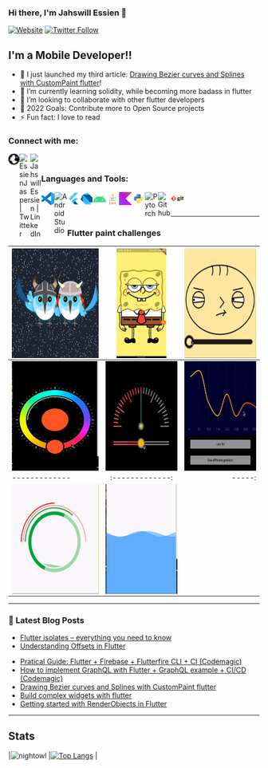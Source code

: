 ### Hi there, I'm Jahswill Essien 👋 


[![Website](https://img.shields.io/website?label=LinkedIn&style=for-the-badge&url=https%3A%2F%2Fjahswill-dev.web.app)](https://www.linkedin.com/in/jahswill-essien-9b0221168/)
[![Twitter Follow](https://img.shields.io/twitter/follow/EssienJasper?color=1DA1F2&logo=twitter&style=for-the-badge)](https://twitter.com/intent/follow?original_referer=https%3A%2F%2Fgithub.com%2FJasperEssien2&screen_name=EssienJasper)

## I'm a Mobile Developer!!

- 🔭 I just launched my third article: [Drawing Bezier curves and Splines with CustomPaint flutter][article]!
- 🌱 I’m currently learning solidity, while becoming more badass in flutter 
- 👯 I’m looking to collaborate with other flutter developers
- 🥅 2022 Goals: Contribute more to Open Source projects
- ⚡ Fun fact: I love to read

### Connect with me:

[<img align="left" alt="jahswill-dev.web.app" width="22px" src="https://raw.githubusercontent.com/iconic/open-iconic/master/svg/globe.svg" />][website]
[<img align="left" alt="EssienJasper | Twitter" width="22px" src="https://cdn.jsdelivr.net/npm/simple-icons@v3/icons/twitter.svg" />][twitter]
[<img align="left" alt="Jahswill Essien | LinkedIn" width="22px" src="https://cdn.jsdelivr.net/npm/simple-icons@v3/icons/linkedin.svg" />][linkedin]

<br />

### Languages and Tools:

[<img align="left" alt="Visual Studio Code" width="26px" src="https://raw.githubusercontent.com/github/explore/80688e429a7d4ef2fca1e82350fe8e3517d3494d/topics/visual-studio-code/visual-studio-code.png" />][website]
[<img align="left" alt="Android Studio" width="26px" src="https://e7.pngegg.com/pngimages/466/228/png-clipart-android-studio-integrated-development-environment-logo-android-studio-logo.png" />][website]
[<img align="left" alt="Flutter" width="26px" src="https://raw.githubusercontent.com/github/explore/80688e429a7d4ef2fca1e82350fe8e3517d3494d/topics/flutter/flutter.png" />][website]
[<img align="left" alt="Dart" width="26px" src="https://raw.githubusercontent.com/github/explore/80688e429a7d4ef2fca1e82350fe8e3517d3494d/topics/dart/dart.png" />][website]
[<img align="left" alt="Android" width="26px" src="https://raw.githubusercontent.com/github/explore/80688e429a7d4ef2fca1e82350fe8e3517d3494d/topics/android/android.png" />][website]
[<img align="left" alt="Java" width="26px" src="https://raw.githubusercontent.com/github/explore/80688e429a7d4ef2fca1e82350fe8e3517d3494d/topics/java/java.png" />][website]
[<img align="left" alt="Kotlin" width="26px" src="https://raw.githubusercontent.com/github/explore/80688e429a7d4ef2fca1e82350fe8e3517d3494d/topics/kotlin/kotlin.png" />][website]
[<img align="left" alt="Python" width="26px" src="https://raw.githubusercontent.com/github/explore/80688e429a7d4ef2fca1e82350fe8e3517d3494d/topics/python/python.png" />][website]
[<img align="left" alt="Pytorch" width="26px" src="https://s3.us-east-2.amazonaws.com/aiworkbox/technology-images/pytorch_logo_200x200.png" />][website]
[<img align="left" alt="Github" width="26px" src="https://upload.wikimedia.org/wikipedia/commons/thumb/9/91/Octicons-mark-github.svg/2048px-Octicons-mark-github.svg.png" />][website]
[<img align="left" alt="Git" width="26px" src="https://raw.githubusercontent.com/github/explore/80688e429a7d4ef2fca1e82350fe8e3517d3494d/topics/git/git.png" />][website]

<br />
<br />

---

### Flutter paint challenges

| <img align="left" alt="Flutter Dash Animation" width="270px" height="220px" src="https://github.com/JasperEssien2/dash/blob/master/display/flutter_dash.gif" /> | <img align="center" alt="Sponge bob Animation" width="100px" height="220px" src="https://github.com/JasperEssien2/sponge_bob/blob/master/display/ezgif.com-gif-maker.gif" /> | <img align="right" alt="Face Animation" width="220px" height="220px" src="https://github.com/JasperEssien2/face_animation_widget/blob/master/display/face_animation.gif" /> |
| ------------- |:-------------:| -----:|
|<img align="left" alt="Fanciful color wheel" width="220px" height="220px" src="https://github.com/JasperEssien2/paint_challenge/blob/master/Screen%20Recording%202021-11-15%20at%2011.43.15.gif" /> | <img align="center" alt="Speedometer Slider" width="220px" height="220px" src="https://github.com/JasperEssien2/speedometer_slider/blob/master/display/speedometer_slider_display.gif" />  | <img align="right" alt="Graph Widget" width="220px" height="220px" src="https://github.com/JasperEssien2/graph_widget/blob/master/display/graph_widget_display_.gif" /> | 
| ------------- |:-------------:| -----:|
| <img align="left" alt="Wave Spinner Widget" width="220px" height="220px" src="https://github.com/JasperEssien2/custom_spinner/blob/master/screenshots/wave_spinner.gif" /> | <img align="center" alt="Water Waves" width="220px" height="220px" src="https://github.com/JasperEssien2/wave_widget/blob/master/waves_gif.gif" />  | |
---

### 📕 Latest Blog Posts
- [Flutter isolates – everything you need to know](https://blog.codemagic.io/understanding-flutter-isolates/)
- [Understanding Offsets in Flutter](https://blog.logrocket.com/understanding-offsets-flutter/)
<!-- HASHNODE:START -->
- [Pratical Guide: Flutter + Firebase + Flutterfire CLI + CI &lpar;Codemagic&rpar;](https://jasper-dev.hashnode.dev/pratical-guide-flutter-firebase-flutterfire-cli-ci-codemagic)
- [How to implement GraphQL with Flutter + GraphQL example + CI/CD &lpar;Codemagic&rpar;](https://jasper-dev.hashnode.dev/how-to-implement-graphql-with-flutter-graphql-example-cicd-codemagic)
- [Drawing Bezier curves and Splines with CustomPaint flutter](https://jasper-dev.hashnode.dev/drawing-bezier-curves-and-splines-with-custompaint-flutter)
- [Build complex widgets with flutter](https://jasper-dev.hashnode.dev/build-complex-widgets-with-flutter)
- [Getting started with RenderObjects in Flutter](https://jasper-dev.hashnode.dev/getting-started-with-renderobjects-in-flutter)
<!-- HASHNODE:END -->

---

## Stats


|![nightowl][nightowl]
|[![Top Langs](https://github-readme-stats.vercel.app/api/top-langs/?username=jasperessien2&layout=compact&theme=nightowl)](https://github.com/jasperessien2/github-readme-stats)
|


[website]: https://jahswill-dev.web.app/
[article]: https://jasper-dev.hashnode.dev/drawing-bezier-curves-and-splines-with-custompaint-flutter
[blog]: http://vsCodeHero.com
[twitter]: https://twitter.com/EssienJasper
[linkedin]: https://www.linkedin.com/in/jahswill-essien-9b0221168/
[nightowl]: https://github-readme-stats.vercel.app/api?username=jasperessien2&show_icons=true&hide=contribs,prs&cache_seconds=86400&theme=nightowl
